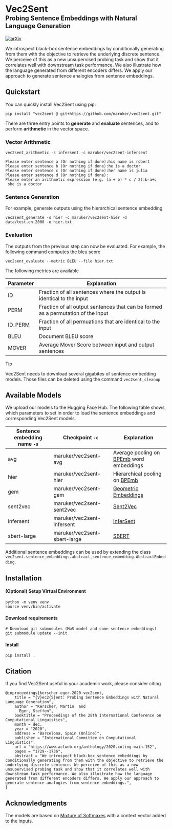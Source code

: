 # Vec2Sent<br><sub><sup>Probing Sentence Embeddings with Natural Language Generation</sup></sub>
[![arXiv](https://img.shields.io/badge/View%20on%20arXiv-B31B1B?logo=arxiv&labelColor=gray)](https://arxiv.org/abs/2011.00592)

We introspect black-box sentence embeddings by conditionally generating from them with the
objective to retrieve the underlying discrete sentence. We perceive of this as a new unsupervised
probing task and show that it correlates well with downstream task performance. We also illustrate
how the language generated from different encoders differs. We apply our approach to generate
sentence analogies from sentence embeddings.

## Quickstart

You can quickly install Vec2Sent using pip:

```shell
pip install "vec2sent @ git+https://github.com/maruker/vec2sent.git"
```

There are three entry points to **generate** and **evaluate** sentences, and to perform **arithmetic** in the vector space.

### Vector Arithmetic

```shell
vec2sent_arithmetic -s infersent -c maruker/vec2sent-infersent
```

```text
Please enter sentence a (Or nothing if done):his name is robert
Please enter sentence b (Or nothing if done):he is a doctor
Please enter sentence c (Or nothing if done):her name is julia
Please enter sentence d (Or nothing if done):
Please enter an arithmetic expression (e.g. (a + b) * c / 2):b-a+c
 she is a doctor
```

### Sentence Generation

For example, generate outputs using the hierarchical sentence embedding

```shell
vec2sent_generate -s hier -c maruker/vec2sent-hier -d data/test.en.2008 -o hier.txt
```

### Evaluation

The outputs from the previous step can now be evaluated. For example, the following command computes the bleu score

```shell
vec2sent_evaluate --metric BLEU --file hier.txt
```

The following metrics are available

| Parameter | Explanation                                                                       |
|-----------|-----------------------------------------------------------------------------------|
| ID        | Fraction of all sentences where the output is identical to the input              |
| PERM      | Fraction of all output sentences that can be formed as a permutation of the input |
| ID_PERM   | Fraction of all permuations that are identical to the input                       |
| BLEU      | Document BLEU score                                                               |
| MOVER     | Average Mover Score between input and output sentences                            |


> [!TIP]
> Vec2Sent needs to download several gigabites of sentence embedding models. Those files can be deleted using the command `vec2sent_cleanup`

## Available Models

We upload our models to the Hugging Face Hub. The following table shows, which parameters to set in order to load the sentence embeddings and corresponding Vec2Sent models.

| Sentence embedding name `-s` | Checkpoint `-c`              | Explanation                                                                       |
|------------------------------|------------------------------|-----------------------------------------------------------------------------------|
| avg                          | maruker/vec2sent-avg         | Average pooling on [BPEmb](https://github.com/bheinzerling/bpemb) word embeddings |
| hier                         | maruker/vec2sent-hier        | Hierarchical pooling on [BPEmb](https://github.com/bheinzerling/bpemb)            |
| gem                          | maruker/vec2sent-gem         | [Geometric Embeddings](https://github.com/fursovia/geometric_embedding)           |
| sent2vec                     | maruker/vec2sent-sent2vec    | [Sent2Vec](https://github.com/epfml/sent2vec)                                     |
| infersent                    | maruker/vec2sent-infersent   | [InferSent](https://github.com/facebookresearch/InferSent)                        |
| sbert-large                  | maruker/vec2sent-sbert-large | [SBERT](https://github.com/UKPLab/sentence-transformers)                          |

Additional sentence embeddings can be used by extending the class ``vec2sent.sentence_embeddings.abstract_sentence_embedding.AbstractEmbedding``.

## Installation

#### (Optional) Setup Virtual Environment

```shell
python -m venv venv
source venv/bin/activate
```

#### Download requirements
```shell
# Download git submodules (MoS model and some sentence embeddings)
git submodule update --init
```

#### Install

```shell
pip install .
```

## Citation
If you find Vec2Sent useful in your academic work, please consider citing
```
@inproceedings{kerscher-eger-2020-vec2sent,
    title = "{V}ec2{S}ent: Probing Sentence Embeddings with Natural Language Generation",
    author = "Kerscher, Martin  and
      Eger, Steffen",
    booktitle = "Proceedings of the 28th International Conference on Computational Linguistics",
    month = dec,
    year = "2020",
    address = "Barcelona, Spain (Online)",
    publisher = "International Committee on Computational Linguistics",
    url = "https://www.aclweb.org/anthology/2020.coling-main.152",
    pages = "1729--1736",
    abstract = "We introspect black-box sentence embeddings by conditionally generating from them with the objective to retrieve the underlying discrete sentence. We perceive of this as a new unsupervised probing task and show that it correlates well with downstream task performance. We also illustrate how the language generated from different encoders differs. We apply our approach to generate sentence analogies from sentence embeddings.",
}
```

## Acknowledgments

The models are based on [Mixture of Softmaxes](https://github.com/zihangdai/mos) with a context vector added to the inputs.
